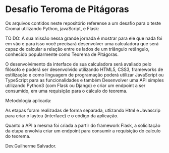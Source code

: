 # Desafio Teroma de Pitágoras

Os arquivos contidos neste repositório referense a um desafio para o teste Cromai utilizando Python, javaScript, e Flask:

TO DO:
A sua missão nessa grande jornada é mostrar para ele que nada foi em vão e para isso você precisará
desenvolver uma calculadora que será capaz de calcular a relação entre os lados de um triângulo
retângulo, conhecido popularmente como Teorema de Pitágoras.

O desenvolvimento da interface de sua calculadora será avaliado pelo filósofo e poderá ser
desenvolvido utilizando HTML5, CSS3, frameworks de estilização e como linguagem de programação
poderá utilizar JavaScript ou TypeScript para as funcionalidades e também
Desenvolver uma API simples utilizando Python3 (com Flask ou Django) e criar um endpoint a ser
consumido, em uma requisição para o cálculo do teorema.

Metodologia aplicada: 

As etapas foram realizadas de forma separada, utlizando Html e Javascrip para criar o laytou (interface) e o código da aplicação.

Quanto a API a mesma foi criada a partir do framework Flask, a solicitação da etapa envolvia criar um endpoint para consumir a requisição do calculo do teorema.

Dev.Guilherme Salvador.
